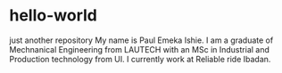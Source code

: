 # hello-world
just another repository
My name is Paul Emeka Ishie. I am a graduate of Mechnanical Engineering from LAUTECH with an MSc in Industrial and Production technology from UI. I currently work at Reliable ride Ibadan.

